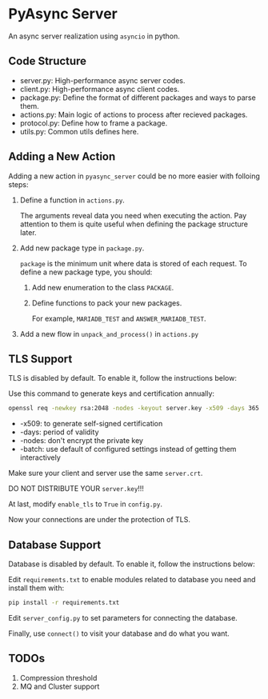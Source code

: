 # PyAsync Server

An async server realization using `asyncio` in python.

## Code Structure

- server.py: High-performance async server codes.
- client.py: High-performance async client codes.
- package.py: Define the format of different packages and ways to parse them.
- actions.py: Main logic of actions to process after recieved packages.
- protocol.py: Define how to frame a package.
- utils.py: Common utils defines here.

## Adding a New Action

Adding a new action in `pyasync_server` could be no more easier with folloing steps:

1. Define a function in `actions.py`.

   The arguments reveal data you need when executing the action. Pay attention to them is quite useful when defining the package structure later.

2. Add new package type in `package.py`.

   `package` is the minimum unit where data is stored of each request. To define a new package type, you should:

   1. Add new enumeration to the class `PACKAGE`.

   2. Define functions to pack your new packages.

      For example, `MARIADB_TEST` and `ANSWER_MARIADB_TEST`.

3. Add a new flow in `unpack_and_process()` in `actions.py`

## TLS Support

TLS is disabled by default. To enable it, follow the instructions below:

Use this command to generate keys and certification annually:

```bash
openssl req -newkey rsa:2048 -nodes -keyout server.key -x509 -days 365 -out server.crt -batch
```

- -x509: to generate self-signed certification
- -days: period of validity
- -nodes: don't encrypt the private key
- -batch: use default of configured settings instead of getting them interactively

Make sure your client and server use the same `server.crt`.

DO NOT DISTRIBUTE YOUR `server.key`!!!

At last, modify `enable_tls` to `True` in `config.py`.

Now your connections are under the protection of TLS.

## Database Support

Database is disabled by default. To enable it, follow the instructions below:

Edit `requirements.txt` to enable modules related to database you need and install them with:

```bash
pip install -r requirements.txt
```

Edit `server_config.py` to set parameters for connecting the database.

Finally, use `connect()` to visit your database and do what you want.

## TODOs

1. Compression threshold
2. MQ and Cluster support
